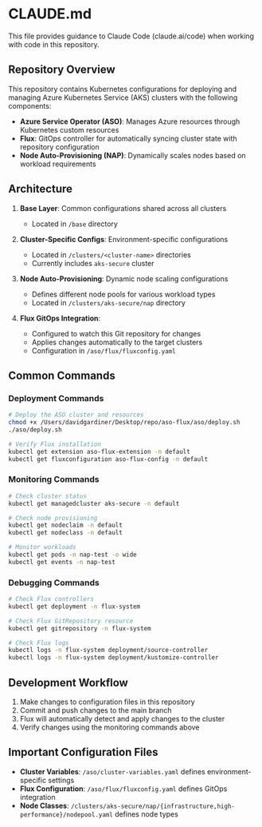 # CLAUDE.md

This file provides guidance to Claude Code (claude.ai/code) when working with code in this repository.

## Repository Overview

This repository contains Kubernetes configurations for deploying and managing Azure Kubernetes Service (AKS) clusters with the following components:

- **Azure Service Operator (ASO)**: Manages Azure resources through Kubernetes custom resources
- **Flux**: GitOps controller for automatically syncing cluster state with repository configuration
- **Node Auto-Provisioning (NAP)**: Dynamically scales nodes based on workload requirements

## Architecture

1. **Base Layer**: Common configurations shared across all clusters
   - Located in `/base` directory

2. **Cluster-Specific Configs**: Environment-specific configurations
   - Located in `/clusters/<cluster-name>` directories
   - Currently includes `aks-secure` cluster

3. **Node Auto-Provisioning**: Dynamic node scaling configurations
   - Defines different node pools for various workload types
   - Located in `/clusters/aks-secure/nap` directory

4. **Flux GitOps Integration**: 
   - Configured to watch this Git repository for changes
   - Applies changes automatically to the target clusters
   - Configuration in `/aso/flux/fluxconfig.yaml`

## Common Commands

### Deployment Commands

```bash
# Deploy the ASO cluster and resources
chmod +x /Users/davidgardiner/Desktop/repo/aso-flux/aso/deploy.sh
./aso/deploy.sh

# Verify Flux installation
kubectl get extension aso-flux-extension -n default
kubectl get fluxconfiguration aso-flux-config -n default
```

### Monitoring Commands

```bash
# Check cluster status
kubectl get managedcluster aks-secure -n default

# Check node provisioning
kubectl get nodeclaim -n default
kubectl get nodeclass -n default

# Monitor workloads
kubectl get pods -n nap-test -o wide
kubectl get events -n nap-test
```

### Debugging Commands

```bash
# Check Flux controllers
kubectl get deployment -n flux-system

# Check Flux GitRepository resource
kubectl get gitrepository -n flux-system

# Check Flux logs
kubectl logs -n flux-system deployment/source-controller
kubectl logs -n flux-system deployment/kustomize-controller
```

## Development Workflow

1. Make changes to configuration files in this repository
2. Commit and push changes to the main branch
3. Flux will automatically detect and apply changes to the cluster
4. Verify changes using the monitoring commands above

## Important Configuration Files

- **Cluster Variables**: `/aso/cluster-variables.yaml` defines environment-specific settings
- **Flux Configuration**: `/aso/flux/fluxconfig.yaml` defines GitOps integration
- **Node Classes**: `/clusters/aks-secure/nap/{infrastructure,high-performance}/nodepool.yaml` defines node types